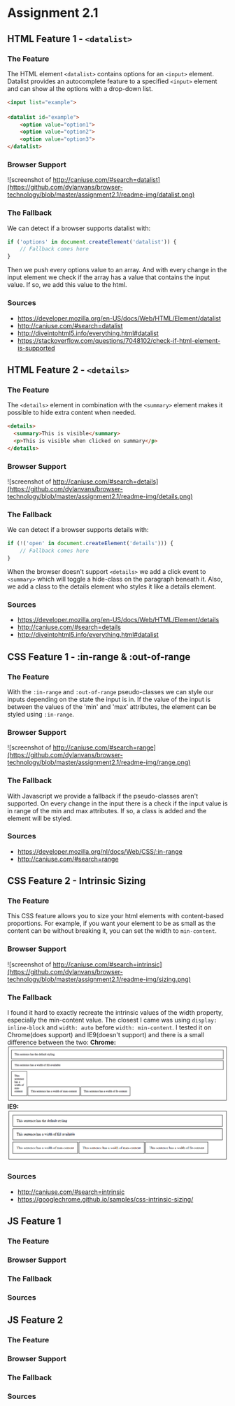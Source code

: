 # Assignment 2.1

## HTML Feature 1 - `<datalist>`
### The Feature
The HTML element `<datalist>` contains options for an `<input>` element. Datalist provides an autocomplete feature to a specified `<input>` element and can show al the options with a drop-down list.

``` html
<input list="example">

<datalist id="example">
	<option value="option1">
	<option value="option2">
	<option value="option3"> 
</datalist>
```

### Browser Support
![screenshot of http://caniuse.com/#search=datalist](https://github.com/dylanvans/browser-technology/blob/master/assignment2.1/readme-img/datalist.png)
### The Fallback
We can detect if a browser supports datalist with: 
``` javascript
if ('options' in document.createElement('datalist')) {
    // Fallback comes here
}
```

Then we push every options value to an array. And with every change in the input element we check if the array has a value that contains the input value. If so, we add this value to the html.

### Sources
- https://developer.mozilla.org/en-US/docs/Web/HTML/Element/datalist
- http://caniuse.com/#search=datalist
- http://diveintohtml5.info/everything.html#datalist
- https://stackoverflow.com/questions/7048102/check-if-html-element-is-supported

## HTML Feature 2 - `<details>`
### The Feature
The `<details>` element in combination with the `<summary>` element makes it possible to hide extra content when needed.

``` html
<details>
  <summary>This is visible</summary>
  <p>This is visible when clicked on summary</p>
</details>
```

### Browser Support
![screenshot of http://caniuse.com/#search=details](https://github.com/dylanvans/browser-technology/blob/master/assignment2.1/readme-img/details.png)
### The Fallback
We can detect if a browser supports details with: 
``` javascript
if (!('open' in document.createElement('details'))) {
    // Fallback comes here
}
```

When the browser doesn't support `<details>` we add a click event to `<summary>` which will toggle a hide-class on the paragraph beneath it. Also, we add a class to the details element who styles it like a details element.

### Sources
- https://developer.mozilla.org/en-US/docs/Web/HTML/Element/details
- http://caniuse.com/#search=details
- http://diveintohtml5.info/everything.html#datalist

## CSS Feature 1 - :in-range & :out-of-range
### The Feature
With the `:in-range` and `:out-of-range` pseudo-classes we can style our inputs depending on the state the input is in. If the value of the input is between the values of the 'min' and 'max' attributes, the element can be styled using `:in-range`.
### Browser Support
![screenshot of http://caniuse.com/#search=range](https://github.com/dylanvans/browser-technology/blob/master/assignment2.1/readme-img/range.png)
### The Fallback
With Javascript we provide a fallback if the pseudo-classes aren't supported. On every change in the input there is a check if the input value is in range of the min and max attributes. If so, a class is added and the element will be styled.

### Sources
- https://developer.mozilla.org/nl/docs/Web/CSS/:in-range
- http://caniuse.com/#search=range

## CSS Feature 2 - Intrinsic Sizing
### The Feature
This CSS feature allows you to size your html elements with content-based proportions. For example, if you want your element to be as small as the content can be without breaking it, you can set the width to `min-content`.

### Browser Support
![screenshot of http://caniuse.com/#search=intrinsic](https://github.com/dylanvans/browser-technology/blob/master/assignment2.1/readme-img/sizing.png)
### The Fallback
I found it hard to exactly recreate the intrinsic values of the width property, especially the min-content value. The closest I came was using `display: inline-block` and `width: auto` before `width: min-content`. I tested it on Chrome(does support) and IE9(doesn't support) and there is a small difference between the two:
**Chrome:**
![screenshot of intrinsic sizing](https://github.com/dylanvans/browser-technology/blob/master/assignment2.1/readme-img/chrome-intrinsic.png)
**IE9:**
![screenshot of fallback](https://github.com/dylanvans/browser-technology/blob/master/assignment2.1/readme-img/ie9-intrinsic.png)
### Sources
- http://caniuse.com/#search=intrinsic
- https://googlechrome.github.io/samples/css-intrinsic-sizing/

## JS Feature 1
### The Feature

### Browser Support

### The Fallback

### Sources

## JS Feature 2
### The Feature

### Browser Support

### The Fallback

### Sources